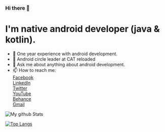 ### Hi there 👋

# I'm native android developer (java & kotlin).

- 🔭 One year experience with android development.
- :star2: Android circle leader at CAT reloaded
- 💬 Ask me about anything about android development.
- 📫 How to reach me:   
[Facebook](https://www.facebook.com/A.4e7ata)  
[LinkedIn](https://www.linkedin.com/in/ahmed-shehata-b29b2a149/)  
[Twitter](https://twitter.com/ahmed_4e7ataa?t=OJZJNubfqCvLNElVIwkqzw&s=09)    
[YouTube](https://youtube.com/user/every4thingHD)     
[Behance](https://www.behance.net/ahmedshehata7)  
[Gmail](ahamdyshehata7@gmail.com)  



![My github Stats](https://github-readme-stats.vercel.app/api?username=Eng-AhmedShehata&show_icons=true) 

[![Top Langs](https://github-readme-stats.vercel.app/api/top-langs/?username=Eng-AhmedShehata&layout=compact)](https://github.com/anuraghazra/github-readme-stats)
